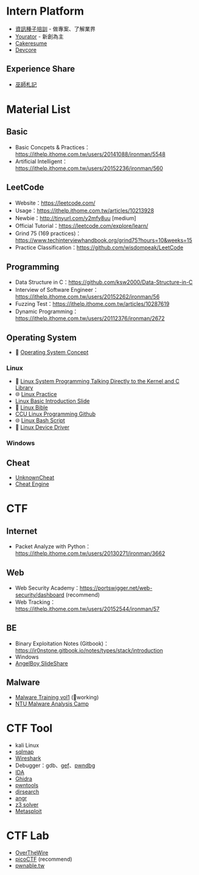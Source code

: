 # Intern Platform
* [資訊種子培訓](https://itseed.tw) - 做專案、了解業界
* [Yourator](https://www.yourator.co) - 新創為主
* [Cakeresume](https://www.cakeresume.com/zh-TW)
* [Devcore](https://devco.re)

## Experience Share
* [巫師札記](https://wizardkuo.com)

# Material List

## Basic
* Basic Concpets & Practices：https://ithelp.ithome.com.tw/users/20141088/ironman/5548
* Artificial Intelligent：https://ithelp.ithome.com.tw/users/20152236/ironman/560

## LeetCode
* Website：https://leetcode.com/
* Usage：https://ithelp.ithome.com.tw/articles/10213928
* Newbie：http://tinyurl.com/y2mfy8uu [medium]
* Official Tutorial：https://leetcode.com/explore/learn/
* Grind 75 (169 practices)：https://www.techinterviewhandbook.org/grind75?hours=10&weeks=15
* Practice Classification：https://github.com/wisdompeak/LeetCode


## Programming
* Data Structure in C：https://github.com/ksw2000/Data-Structure-in-C
* Interview of Software Engineer：https://ithelp.ithome.com.tw/users/20152262/ironman/56
* Fuzzing Test：https://ithelp.ithome.com.tw/articles/10287619
* Dynamic Programming：https://ithelp.ithome.com.tw/users/20112376/ironman/2672

## Operating System
* 📖 [Operating System Concept](https://www.amazon.com/Operating-System-Concepts-Abraham-Silberschatz/dp/1119800366)

### Linux
* 📖 [Linux System Programming Talking Directly to the Kernel and C Library](https://github.com/amir-ice-1516-iu/study/blob/master/Linux%20System%20Programming%20Talking%20Directly%20to%20the%20Kernel%20and%20C%20Library%20(%20PDFDrive%20).pdf)
* 🌐 [Linux Practice](https://linuxjourney.com)
* [Linux Basic Introduction Slide](https://github.com/Ice1187/My-Slides/blob/main/Linux%20Basic.pdf)
* 📖 [Linux Bible](https://edu.anarcho-copy.org/Against%20Security%20-%20Self%20Security/linux-bible-christopher-negus-10th.pdf)
* [CCU Linux Programming Github](https://github.com/shiwulo/system-programming)
* 🌐 [Linux Bash Script](https://bash.cyberciti.biz/guide/Main_Page)
* 📖 [Linux Device Driver](https://lwn.net/Kernel/LDD3/)

### Windows

## Cheat
* [UnknownCheat](https://www.unknowncheats.me/forum/programming-for-beginners/267073-coding-hacking-introduction-guide-practical-external-game-hacking.html?s=35bfcde36a5f3f8d23eca6302e1d0f40)
* [Cheat Engine](https://www.cheatengine.org)

# CTF

## Internet
* Packet Analyze with Python：https://ithelp.ithome.com.tw/users/20130271/ironman/3662

## Web
* Web Security Academy：https://portswigger.net/web-security/dashboard (recommend)
* Web Tracking：https://ithelp.ithome.com.tw/users/20152544/ironman/57

## BE
* Binary Exploitation Notes (Gitbook)：https://ir0nstone.gitbook.io/notes/types/stack/introduction
* Windows
* [AngelBoy SlideShare](https://www.slideshare.net/AngelBoy1/presentations)

## Malware
* [Malware Training vol1](https://github.com/hasherezade/malware_training_vol1/tree/main) (🚧working)
* [NTU Malware Analysis Camp](https://github.com/Ice1187/My-Slides/blob/main/Windows%20Malware%20RE.pdf)

# CTF Tool
* kali Linux
* [sqlmap](https://github.com/sqlmapproject/sqlmap)
* [Wireshark](https://www.wireshark.org)
* Debugger：gdb、[gef](https://github.com/hugsy/gef)、[pwndbg](https://github.com/pwndbg/pwndbg)
* [IDA](https://hex-rays.com/ida-free/)
* [Ghidra](https://github.com/NationalSecurityAgency/ghidra)
* [pwntools](https://github.com/Gallopsled/pwntools)
* [dirsearch](https://github.com/maurosoria/dirsearch)
* [angr](https://github.com/angr/angr)
* [z3 solver](https://github.com/Z3Prover/z3)
* [Metasploit](https://github.com/rapid7/metasploit-framework)

# CTF Lab
* [OverTheWire](https://overthewire.org/wargames/)
* [picoCTF](https://picoctf.org) (recommend)
* [pwnable.tw](https://pwnable.tw)
